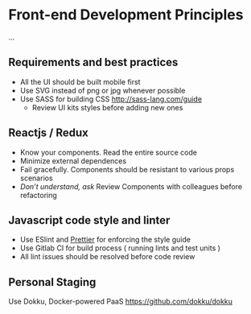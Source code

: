 # Front-end Development Principles
... 

## Requirements and best practices
* All the UI should be built mobile first
* Use SVG instead of png or jpg whenever possible
* Use SASS for building CSS http://sass-lang.com/guide
  - Review UI kits styles before adding new ones

## Reactjs / Redux
* Know your components. Read the entire source code
* Minimize external dependences
* Fail gracefully. Components should be resistant to various props scenarios
* *Don’t understand, ask* Review Components with colleagues before refactoring

## Javascript code style and linter
* Use ESlint and [Prettier](https://github.com/prettier/prettier) for enforcing the style guide 
* Use Gitlab CI for build process ( running lints and test units )
* All lint issues should be resolved before code review

## Personal Staging
Use Dokku, Docker-powered PaaS https://github.com/dokku/dokku
